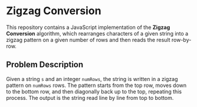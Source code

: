 # Zigzag Conversion

This repository contains a JavaScript implementation of the **Zigzag Conversion** algorithm, which rearranges characters of a given string into a zigzag pattern on a given number of rows and then reads the result row-by-row.

## Problem Description

Given a string `s` and an integer `numRows`, the string is written in a zigzag pattern on `numRows` rows. The pattern starts from the top row, moves down to the bottom row, and then diagonally back up to the top, repeating this process. The output is the string read line by line from top to bottom.


